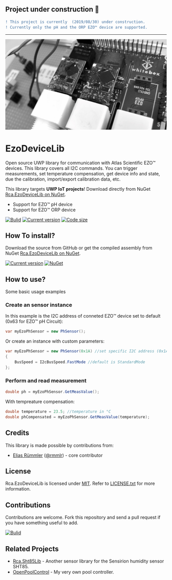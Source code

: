 ## Project under construction :construction:
```diff
! This project is currently  (2019/08/30) under construction.
! Currently only the pH and the ORP EZO™ device are supported.
```

---

![EZO Devices on the Whitebox carrier](docu/img/ezo-on-whitebox-carrier.jpg "Atlas Scientific EZO™ devices (pH and ORP) on the Whitebox carrier.")
# EzoDeviceLib
Open source UWP library for communication with Atlas Scientific EZO™ devices. This library covers all I2C commands. You can trigger measurements, set temperature compensation, get device info and state, due the calibration, import/export calibration data, etc.

This library targets __UWP IoT projects__! Download directly from NuGet [Rca.EzoDeviceLib on NuGet](https://nuget.org/packages/Rca.EzoDeviceLib).

* Support for EZO™ pH device
* Support for EZO™ ORP device


[![Bulid](https://img.shields.io/appveyor/ci/100prznt/rca-ezodevicelib.svg?logo=appveyor&style=popout-square)](https://ci.appveyor.com/project/100prznt/rca-ezodevicelib)   [![Current version](https://img.shields.io/nuget/v/Rca.EzoDeviceLib.svg?logo=nuget&logoColor=%23ef8b00&style=popout-square)](https://www.nuget.org/packages/Rca.EzoDeviceLib/)   [![Code size](https://img.shields.io/github/languages/code-size/100prznt/Rca.EzoDeviceLib.svg?logo=github&style=popout-square)](#) 


## How To install?
Download the source from GitHub or get the compiled assembly from NuGet [Rca.EzoDeviceLib on NuGet](https://nuget.org/packages/Rca.EzoDeviceLib).

[![Current version](https://img.shields.io/nuget/v/Rca.EzoDeviceLib.svg?logo=nuget&logoColor=%23ef8b00&style=popout-square)](https://www.nuget.org/packages/Rca.EzoDeviceLib/)   [![NuGet](https://img.shields.io/nuget/dt/Rca.EzoDeviceLib.svg?logo=nuget&logoColor=%23ef8b00&style=popout-square)](https://www.nuget.org/packages/Rca.EzoDeviceLib/)


## How to use?
Some basic usage examples

### Create an sensor instance
In this example is the I2C address of conneted EZO™ device set to default (0x63 for EZO™ pH Circuit):
```cs
var myEzoPhSensor = new PhSensor();
```

Or create an instance with custom parameters:
```cs
var myEzoPhSensor = new PhSensor(0x1A) //set specific I2C address (0x1A) of connected EZO device
{
	BusSpeed = I2cBusSpeed.FastMode //default is StandardMode
};
```

	
### Perform and read measurement
```cs
double ph = myEzoPhSensor.GetMeasValue();
```

With tempreature compensation:

```cs
double temperature = 23.5; //temperature in °C
double phCompensated = myEzoPhSensor.GetMeasValue(temperature);
```


## Credits
This library is made possible by contributions from:
* [Elias Rümmler](http://www.100prznt.de) ([@rmmlr](https://github.com/rmmlr)) - core contributor

## License
Rca.EzoDeviceLib is licensed under [MIT](http://www.opensource.org/licenses/mit-license.php "Read more about the MIT license form"). Refer to [LICENSE.txt](https://github.com/100prznt/EzoDeviceLib/blob/master/LICENSE.txt) for more information.

## Contributions
Contributions are welcome. Fork this repository and send a pull request if you have something useful to add.


[![Bulid](https://img.shields.io/appveyor/ci/100prznt/rca-ezodevicelib.svg?logo=appveyor&style=popout-square)](https://ci.appveyor.com/project/100prznt/rca-ezodevicelib)


## Related Projects
* [Rca.Sht85Lib](https://github.com/100prznt/Rca.Sht85Lib) - Another sensor library for the Sensirion humidity sensor SHT85.
* [OpenPoolControl](https://github.com/100prznt/opc) - My very own pool controller.
